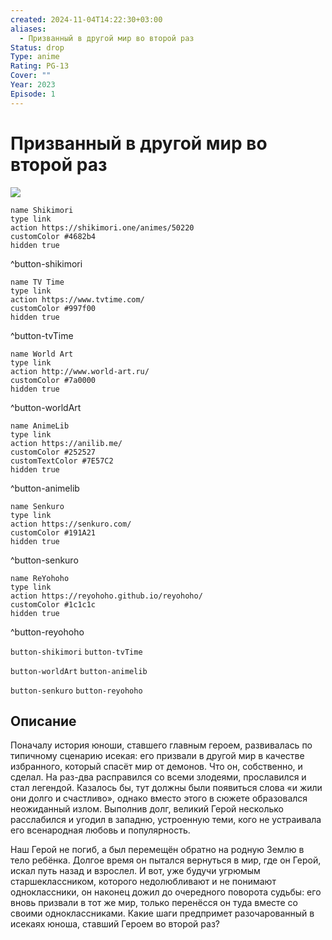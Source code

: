 ```yaml
---
created: 2024-11-04T14:22:30+03:00
aliases:
  - Призванный в другой мир во второй раз
Status: drop
Type: anime
Rating: PG-13
Cover: ""
Year: 2023
Episode: 1
---
```


# Призванный в другой мир во второй раз

![](https://nyaa.shikimori.one/uploads/poster/animes/50220/7779c04f415e0b5be569fa430639b94a.jpeg)

```button
name Shikimori
type link
action https://shikimori.one/animes/50220
customColor #4682b4
hidden true
```
^button-shikimori

```button
name TV Time
type link
action https://www.tvtime.com/
customColor #997f00
hidden true
```
^button-tvTime

```button
name World Art
type link
action http://www.world-art.ru/
customColor #7a0000
hidden true
```
^button-worldArt

```button
name AnimeLib
type link
action https://anilib.me/
customColor #252527
customTextColor #7E57C2
hidden true
```
^button-animelib

```button
name Senkuro
type link
action https://senkuro.com/
customColor #191A21
hidden true
```
^button-senkuro

```button
name ReYohoho
type link
action https://reyohoho.github.io/reyohoho/
customColor #1c1c1c
hidden true
```
^button-reyohoho

`button-shikimori` `button-tvTime`

`button-worldArt` `button-animelib`

`button-senkuro` `button-reyohoho`

## Описание

Поначалу история юноши, ставшего главным героем, развивалась по типичному сценарию исекая: его призвали в другой мир в качестве избранного, который спасёт мир от демонов. Что он, собственно, и сделал. На раз-два расправился со всеми злодеями, прославился и стал легендой. Казалось бы, тут должны были появиться слова «и жили они долго и счастливо», однако вместо этого в сюжете образовался неожиданный излом. Выполнив долг, великий Герой несколько расслабился и угодил в западню, устроенную теми, кого не устраивала его всенародная любовь и популярность.

Наш Герой не погиб, а был перемещён обратно на родную Землю в тело ребёнка. Долгое время он пытался вернуться в мир, где он Герой, искал путь назад и взрослел. И вот, уже будучи угрюмым старшеклассником, которого недолюбливают и не понимают одноклассники, он наконец дожил до очередного поворота судьбы: его вновь призвали в тот же мир, только перенёсся он туда вместе со своими одноклассниками. Какие шаги предпримет разочарованный в исекаях юноша, ставший Героем во второй раз?
